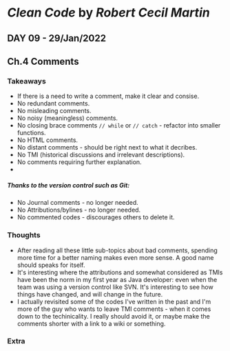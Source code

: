 # *Clean Code* by *Robert Cecil Martin*

## DAY 09 - 29/Jan/2022
## Ch.4 Comments

### Takeaways
- If there is a need to write a comment, make it clear and consise.
- No redundant comments.
- No misleading comments.
- No noisy (meaningless) comments.
- No closing brace comments `// while` or `// catch` - refactor into smaller functions.
- No HTML comments.
- No distant comments - should be right next to what it decribes.
- No TMI (historical discussions and irrelevant descriptions).
- No comments requiring further explanation.
- 
##### Thanks to the version control such as Git:
- No Journal comments - no longer needed.
- No Attributions/bylines - no longer needed.
- No commented codes - discourages others to delete it.

### Thoughts
- After reading all these little sub-topics about bad comments, spending more time for a better naming makes even more sense. A good name should speaks for itself.
- It's interesting where the attributions and somewhat considered as TMIs have been the norm in my first year as Java developer: even when the team was using a version control like SVN. It's interesting to see how things have changed, and will change in the future.
- I actually revisited some of the codes I've written in the past and I'm more of the guy who wants to leave TMI comments - when it comes down to the techinicality. I really should avoid it, or maybe make the comments shorter with a link to a wiki or something.

### Extra
